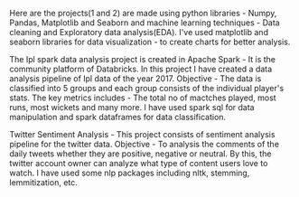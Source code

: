 Here are the projects(1 and 2) are made using python libraries - Numpy, Pandas, Matplotlib and Seaborn and machine learning techniques - Data cleaning and Exploratory data analysis(EDA). I've used matplotlib and seaborn libraries for data visualization - to create charts for better analysis.

The Ipl spark data analysis project is created in Apache Spark - It is the community platform of Databricks. In this project I have created a data analysis pipeline of Ipl data of the year 2017. Objective - The data is classified into 5 groups and each group consists of the individual player's stats. The key metrics includes - The total no of mactches played, most runs, most wickets and many more. I have used spark sql for data manipulation and spark dataframes for data classification.

Twitter Sentiment Analysis - This project consists of sentiment analysis pipeline for the twitter data. Objective - To analysis the comments of the daily tweets whether they are positive, negative or neutral. By this, the twitter account owner can analyze what type of content users love to watch. I have used some nlp packages including nltk, stemming, lemmitization, etc.
